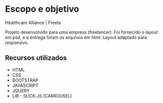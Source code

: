 # Escopo e objetivo

Healthcare Alliance | Freela

Projeto desenvolvido para uma empresa (freelancer).
Foi fornecido o layout em psd, e a entrega foram os arquivos em html.
Layout adaptado para responsivo.

## Recursos utilizados

- HTML
- CSS
- BOOTSTRAP
- JAVASCRIPT
- JQUERY
- LIB - SLICK.JS (CARROUSEL)